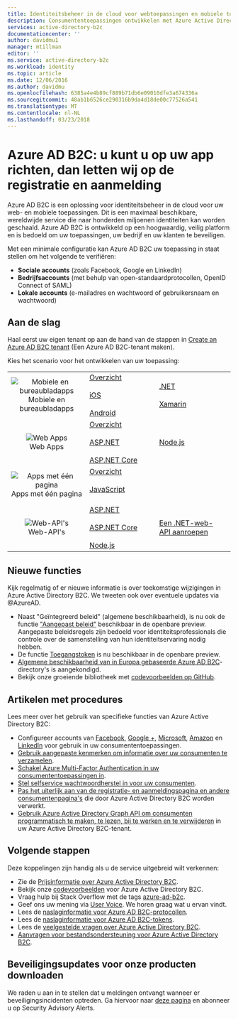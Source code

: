 ```yaml
---
title: Identiteitsbeheer in de cloud voor webtoepassingen en mobiele toepassingen met Azure AD B2C | Microsoft Docs
description: Consumententoepassingen ontwikkelen met Azure Active Directory B2C
services: active-directory-b2c
documentationcenter: ''
author: davidmu1
manager: mtillman
editor: ''
ms.service: active-directory-b2c
ms.workload: identity
ms.topic: article
ms.date: 12/06/2016
ms.author: davidmu
ms.openlocfilehash: 6385a4e4b89cf889b71db6e09010dfe3a674336a
ms.sourcegitcommit: 48ab1b6526ce290316b9da4d18de00c77526a541
ms.translationtype: MT
ms.contentlocale: nl-NL
ms.lasthandoff: 03/23/2018
---
```

# <a name="azure-ad-b2c-focus-on-your-app-let-us-worry-about-sign-up-and-sign-in"></a>Azure AD B2C: u kunt u op uw app richten, dan letten wij op de registratie en aanmelding

Azure AD B2C is een oplossing voor identiteitsbeheer in de cloud voor uw web- en mobiele toepassingen. Dit is een maximaal beschikbare, wereldwijde service die naar honderden miljoenen identiteiten kan worden geschaald. Azure AD B2C is ontwikkeld op een hoogwaardig, veilig platform en is bedoeld om uw toepassingen, uw bedrijf en uw klanten te beveiligen.

Met een minimale configuratie kan Azure AD B2C uw toepassing in staat stellen om het volgende te verifiëren:

* **Sociale accounts** (zoals Facebook, Google en LinkedIn)
* **Bedrijfsaccounts** (met behulp van open-standaardprotocollen, OpenID Connect of SAML)
* **Lokale accounts** (e-mailadres en wachtwoord of gebruikersnaam en wachtwoord)

## <a name="get-started"></a>Aan de slag

Haal eerst uw eigen tenant op aan de hand van de stappen in [Create an Azure AD B2C tenant](active-directory-b2c-get-started.md) (Een Azure AD B2C-tenant maken).

Kies het scenario voor het ontwikkelen van uw toepassing:

|  |  |  |  |
| --- | --- | --- | --- |
| <center>![Mobiele en bureaubladapps](../active-directory/develop/media/active-directory-developers-guide/NativeApp_Icon.png)<br />Mobiele en bureaubladapps</center> | [Overzicht](active-directory-b2c-reference-oauth-code.md)&nbsp;&nbsp;&nbsp;&nbsp;&nbsp;&nbsp;&nbsp;&nbsp;&nbsp;&nbsp;&nbsp;&nbsp;&nbsp;&nbsp;&nbsp;&nbsp;<br /><br />[iOS](https://github.com/Azure-Samples/active-directory-b2c-ios-swift-native-msal)<br /><br />[Android](https://github.com/Azure-Samples/active-directory-b2c-android-native-msal) | [.NET](https://github.com/Azure-Samples/active-directory-b2c-dotnet-desktop)<br /><br />[Xamarin](https://github.com/Azure-Samples/active-directory-b2c-xamarin-native) |  |
| <center>![Web Apps](../active-directory/develop/media/active-directory-developers-guide/Web_app.png)<br />Web Apps</center> | [Overzicht](active-directory-b2c-reference-oidc.md)<br /><br />[ASP.NET](active-directory-b2c-devquickstarts-web-dotnet-susi.md)<br /><br />[ASP.NET Core](https://github.com/Azure-Samples/active-directory-b2c-dotnetcore-webapp) | [Node.js](active-directory-b2c-devquickstarts-web-node.md) |  |
| <center>![Apps met één pagina](../active-directory/develop/media/active-directory-developers-guide/SPA.png)<br />Apps met één pagina</center> | [Overzicht](active-directory-b2c-reference-spa.md)<br /><br />[JavaScript](https://github.com/Azure-Samples/active-directory-b2c-javascript-msal-singlepageapp)<br /><br /> |  |  |
| <center>![Web-API's](../active-directory/develop/media/active-directory-developers-guide/Web_API.png)<br />Web-API's</center> | [ASP.NET](active-directory-b2c-devquickstarts-api-dotnet.md)<br /><br /> [ASP.NET Core](https://github.com/Azure-Samples/active-directory-b2c-dotnetcore-webapi)<br /><br /> [Node.js](https://github.com/Azure-Samples/active-directory-b2c-javascript-nodejs-webapi) | [Een .NET-web-API aanroepen](active-directory-b2c-devquickstarts-web-api-dotnet.md) |

## <a name="whats-new"></a>Nieuwe functies

Kijk regelmatig of er nieuwe informatie is over toekomstige wijzigingen in Azure Active Directory B2C. We tweeten ook over eventuele updates via @AzureAD.

* Naast "Geïntegreerd beleid" (algemene beschikbaarheid), is nu ook de functie ["Aangepast beleid"](active-directory-b2c-overview-custom.md) beschikbaar in de openbare preview.  Aangepaste beleidsregels zijn bedoeld voor identiteitsprofessionals die controle over de samenstelling van hun identiteitservaring nodig hebben.
* De functie [Toegangstoken](https://azure.microsoft.com/en-us/blog/azure-ad-b2c-access-tokens-now-in-public-preview) is nu beschikbaar in de openbare preview.
* [Algemene beschikbaarheid van in Europa gebaseerde Azure AD B2C](https://azure.microsoft.com/en-us/blog/azuread-b2c-ga-eu/)-directory's is aangekondigd.
* Bekijk onze groeiende bibliotheek met [codevoorbeelden op GitHub](https://github.com/Azure-Samples?q=b2c).

## <a name="how-to-articles"></a>Artikelen met procedures

Lees meer over het gebruik van specifieke functies van Azure Active Directory B2C:

* Configureer accounts van [Facebook](active-directory-b2c-setup-fb-app.md), [Google +](active-directory-b2c-setup-goog-app.md), [Microsoft](active-directory-b2c-setup-msa-app.md), [Amazon](active-directory-b2c-setup-amzn-app.md) en [LinkedIn](active-directory-b2c-setup-li-app.md) voor gebruik in uw consumententoepassingen.
* [Gebruik aangepaste kenmerken om informatie over uw consumenten te verzamelen](active-directory-b2c-reference-custom-attr.md).
* [Schakel Azure Multi-Factor Authentication in uw consumententoepassingen in](active-directory-b2c-reference-mfa.md).
* [Stel selfservice wachtwoordherstel in voor uw consumenten](active-directory-b2c-reference-sspr.md).
* [Pas het uiterlijk aan van de registratie- en aanmeldingspagina en andere consumentenpagina's](active-directory-b2c-reference-ui-customization.md) die door Azure Active Directory B2C worden verwerkt.
* [Gebruik Azure Active Directory Graph API om consumenten programmatisch te maken, te lezen, bij te werken en te verwijderen](active-directory-b2c-devquickstarts-graph-dotnet.md) in uw Azure Active Directory B2C-tenant.

## <a name="next-steps"></a>Volgende stappen

Deze koppelingen zijn handig als u de service uitgebreid wilt verkennen:

* Zie de [Prijsinformatie over Azure Active Directory B2C](https://azure.microsoft.com/pricing/details/active-directory-b2c/).
* Bekijk onze [codevoorbeelden](https://azure.microsoft.com/en-us/resources/samples/?service=active-directory&term=b2c) voor Azure Active Directory B2C. 
* Vraag hulp bij Stack Overflow met de tags [azure-ad-b2c](http://stackoverflow.com/questions/tagged/azure-ad-b2c).
* Geef ons uw mening via [User Voice](https://feedback.azure.com/forums/169401-azure-active-directory/category/160596-b2c). We horen graag wat u ervan vindt.
* Lees de [naslaginformatie voor Azure AD B2C-protocollen](active-directory-b2c-reference-protocols.md).
* Lees de [naslaginformatie voor Azure AD B2C-tokens](active-directory-b2c-reference-tokens.md).
* Lees de [veelgestelde vragen over Azure Active Directory B2C](active-directory-b2c-faqs.md).
* [Aanvragen voor bestandsondersteuning voor Azure Active Directory B2C](active-directory-b2c-support.md).

## <a name="get-security-updates-for-our-products"></a>Beveiligingsupdates voor onze producten downloaden

We raden u aan in te stellen dat u meldingen ontvangt wanneer er beveiligingsincidenten optreden. Ga hiervoor naar [deze pagina](https://technet.microsoft.com/security/dd252948) en abonneer u op Security Advisory Alerts.

